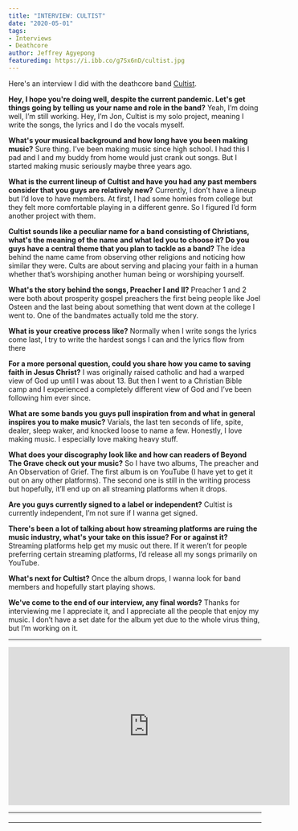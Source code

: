 ```yaml
---
title: "INTERVIEW: CULTIST"
date: "2020-05-01"
tags:
- Interviews
- Deathcore
author: Jeffrey Agyepong
featuredimg: https://i.ibb.co/g7Sx6nD/cultist.jpg
---
```


Here's an interview I did with the deathcore band [Cultist](https://web.facebook.com/cvltistband).

**Hey, I hope you're doing well, despite the current pandemic. Let's get things going by telling us your name and role in the band?** Yeah, I’m doing well, I’m still working. Hey, I’m Jon, Cultist is my solo project, meaning I write the songs, the lyrics and I do the vocals myself.

**What's your musical background and how long have you been making music?** Sure thing. I’ve been making music since high school. I had this I pad and I and my buddy from home would just crank out songs. But I started making music seriously maybe three years ago.

**What is the current lineup of Cultist and have you had any past members consider that you guys are relatively new?** Currently, I don’t have a lineup but I’d love to have members. At first, I had some homies from college but they felt more comfortable playing in a different genre. So I figured I’d form another project with them.

**Cultist sounds like a peculiar name for a band consisting of Christians, what's the meaning of the name and what led you to choose it? Do you guys have a central theme that you plan to tackle as a band?** The idea behind the name came from observing other religions and noticing how similar they were. Cults are about serving and placing your faith in a human whether that’s worshiping another human being or worshiping yourself.

**What's the story behind the songs, Preacher I and II?** Preacher 1 and 2 were both about prosperity gospel preachers the first being people like Joel Osteen and the last being about something that went down at the college I went to. One of the bandmates actually told me the story.

**What is your creative process like?** Normally when I write songs the lyrics come last, I try to write the hardest songs I can and the lyrics flow from there

**For a more personal question, could you share how you came to saving faith in Jesus Christ?** I was originally raised catholic and had a warped view of God up until I was about 13. But then I went to a Christian Bible camp and I experienced a completely different view of God and I’ve been following him ever since.

**What are some bands you guys pull inspiration from and what in general inspires you to make music?** Varials, the last ten seconds of life, spite, dealer, sleep waker, and knocked loose to name a few. Honestly, I love making music. I especially love making heavy stuff.

**What does your discography look like and how can readers of Beyond The Grave check out your music?** So I have two albums, The preacher and An Observation of Grief. The first album is on YouTube (I have yet to get it out on any other platforms). The second one is still in the writing process but hopefully, it’ll end up on all streaming platforms when it drops.

**Are you guys currently signed to a label or independent?** Cultist is currently independent, I’m not sure if I wanna get signed.

**There's been a lot of talking about how streaming platforms are ruing the music industry, what's your take on this issue? For or against it?** Streaming platforms help get my music out there. If it weren’t for people preferring certain streaming platforms, I’d release all my songs primarily on YouTube.

**What's next for Cultist?** Once the album drops, I wanna look for band members and hopefully start playing shows.

**We've come to the end of our interview, any final words?** Thanks for interviewing me I appreciate it, and I appreciate all the people that enjoy my music. I don’t have a set date for the album yet due to the whole virus thing, but I’m working on it.

<hr>
<div class="video-container"><iframe src="https://www.youtube.com/embed/VysFQ7jSXh0" width="560" height="315" frameborder="0"></iframe></div>

<hr>

##### <hr>
